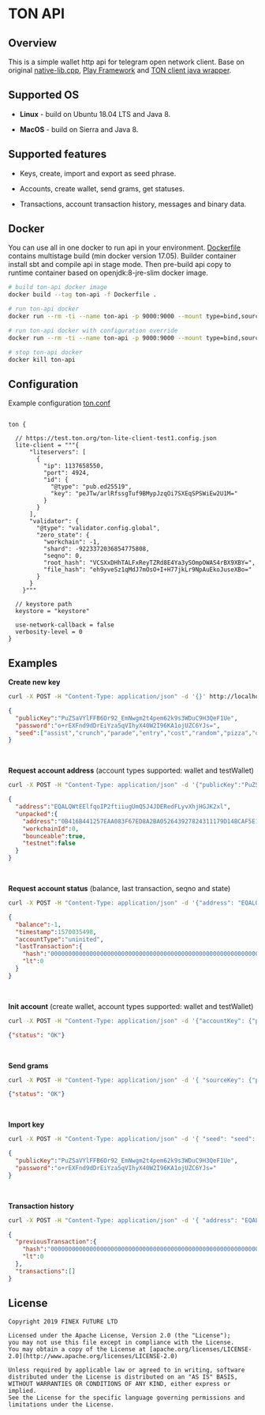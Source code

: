 # TON API

## Overview
This is a simple wallet http api for telegram open network client. Base on original [native-lib.cpp](https://github.com/ton-blockchain/ton/blob/master/example/android/native-lib.cpp), [Play Framework](https://github.com/playframework/playframework) and [TON client java wrapper](https://github.com/broxus/ton-client).

## Supported OS

* <b>Linux</b> - build on Ubuntu 18.04 LTS and Java 8.

* <b>MacOS</b> - build on Sierra and Java 8.

Supported features
-----

* Keys, create, import and export as seed phrase.

* Accounts, create wallet, send grams, get statuses.

* Transactions, account transaction history, messages and binary data.

Docker
----
You can use all in one docker to run api in your environment. [Dockerfile](Dockerfile) contains multistage build (min docker version 17.05).
Builder container install sbt and compile api in stage mode. Then pre-build api copy to runtime container based on openjdk:8-jre-slim docker image.

```bash
# build ton-api docker image
docker build --tag ton-api -f Dockerfile .

# run ton-api docker
docker run --rm -ti --name ton-api -p 9000:9000 --mount type=bind,source="$(pwd)/keystore",target=/app/keystore ton-api -J-Xmx2G -J-Xms2G

# run ton-api docker with configuration override
docker run --rm -ti --name ton-api -p 9000:9000 --mount type=bind,source="$(pwd)/keystore",target=/app/keystore -v $(pwd)/conf/ton.conf:/app/conf/ton.conf ton-api -J-Xmx2G -J-Xms2G

# stop ton-api docker
docker kill ton-api
```

Configuration
----

Example configuration [ton.conf](conf/ton.conf)

```hocon

ton {
  
  // https://test.ton.org/ton-lite-client-test1.config.json
  lite-client = """{
      "liteservers": [
        {
          "ip": 1137658550,
          "port": 4924,
          "id": {
            "@type": "pub.ed25519",
            "key": "peJTw/arlRfssgTuf9BMypJzqOi7SXEqSPSWiEw2U1M="
          }
        }
      ],
      "validator": {
        "@type": "validator.config.global",
        "zero_state": {
          "workchain": -1,
          "shard": -9223372036854775808,
          "seqno": 0,
          "root_hash": "VCSXxDHhTALFxReyTZRd8E4Ya3ySOmpOWAS4rBX9XBY=",
          "file_hash": "eh9yveSz1qMdJ7mOsO+I+H77jkLr9NpAuEkoJuseXBo="
        }
      }
    }"""
    
  // keystore path
  keystore = "keystore"
  
  use-network-callback = false
  verbosity-level = 0
}
```

Examples
----

<b>Create new key</b>

```bash
curl -X POST -H "Content-Type: application/json" -d '{}' http://localhost:9000/ton/v1/createNewKey
```

```json
{
  "publicKey":"PuZSaVYlFFB6Or92_EmNwgm2t4pem62k9s3WDuC9H3QeF1Ue",
  "password":"o+rEXFnd9dDrEiYza5qVIhyX40W2I96KA1ojUZC6YJs=",
  "seed":["assist","crunch","parade","entry","cost","random","pizza","organ","maximum","beauty","wait","tent","buyer","mom","erosion","media","reward","barely","fitness","skill","pave","zoo","sight","moral"]
}
```

<br>

<b>Request account address</b> (account types supported: wallet and testWallet)

```bash
curl -X POST -H "Content-Type: application/json" -d '{"publicKey":"PuZSaVYlFFB6Or92_EmNwgm2t4pem62k9s3WDuC9H3QeF1Ue", "accountType": "testWallet"}' http://localhost:9000/ton/v1/accountAddress
```

```json
{
  "address":"EQALQWtEElfqoIP2ftiiugUmQ5J4JDERedFLyvXhjHGJK2xl",
  "unpacked":{
    "address":"0B416B441257EAA083F67ED8A2BA052643927824311179D14BCAF5E18C71892B",
    "workchainId":0,
    "bounceable":true,
    "testnet":false
  }
}
```

<br>

<b>Request account status</b> (balance, last transaction, seqno and state)

```bash
curl -X POST -H "Content-Type: application/json" -d '{"address": "EQALQWtEElfqoIP2ftiiugUmQ5J4JDERedFLyvXhjHGJK2xl"}' http://localhost:9000/ton/v1/accountStatus
```

```json
{
  "balance":-1,
  "timestamp":1570035498,
  "accountType":"uninited",
  "lastTransaction":{
    "hash":"0000000000000000000000000000000000000000000000000000000000000000",
    "lt":0
  }
}
```

<br>

<b>Init account</b> (create wallet, account types supported: wallet and testWallet)

```bash
curl -X POST -H "Content-Type: application/json" -d '{"accountKey": {"publicKey":"PuZSaVYlFFB6Or92_EmNwgm2t4pem62k9s3WDuC9H3QeF1Ue","password":"o+rEXFnd9dDrEiYza5qVIhyX40W2I96KA1ojUZC6YJs="}, "accountType": "testWallet"}' http://localhost:9000/ton/v1/initAccount
```

```json
{"status": "OK"}
```

<br>

<b>Send grams</b>

```bash
curl -X POST -H "Content-Type: application/json" -d '{ "sourceKey": {"publicKey":"PuZSaVYlFFB6Or92_EmNwgm2t4pem62k9s3WDuC9H3QeF1Ue","password":"o+rEXFnd9dDrEiYza5qVIhyX40W2I96KA1ojUZC6YJs="}, "sourceAccountType": "testWallet", "sourceSequence": 1, "destinationAddress": "EQDVdEsJ6mgOaYToip2Q_xBdnCHDxj0Ypqt3oPCU-Hmv1kX4", "amount": 1000000000 }' http://localhost:9000/ton/v1/sendGrams
```

```json
{"status": "OK"}
```

<br>

<b>Import key</b>

```bash
curl -X POST -H "Content-Type: application/json" -d '{ "seed": "seed":["assist","crunch","parade","entry","cost","random","pizza","organ","maximum","beauty","wait","tent","buyer","mom","erosion","media","reward","barely","fitness","skill","pave","zoo","sight","moral"] }' http://localhost:9000/ton/v1/importKey
```

```json
{
  "publicKey":"PuZSaVYlFFB6Or92_EmNwgm2t4pem62k9s3WDuC9H3QeF1Ue",
  "password":"o+rEXFnd9dDrEiYza5qVIhyX40W2I96KA1ojUZC6YJs="
}
```

<br>

<b>Transaction history</b>

```bash
curl -X POST -H "Content-Type: application/json" -d '{ "address": "EQALQWtEElfqoIP2ftiiugUmQ5J4JDERedFLyvXhjHGJK2xl", "lastTransaction":{"hash":"0000000000000000000000000000000000000000000000000000000000000000","lt":0}, "withData": false }' http://localhost:9000/ton/v1/transactionHistory
```

```json
{
  "previousTransaction":{
    "hash":"0000000000000000000000000000000000000000000000000000000000000000",
    "lt":0
  },
  "transactions":[]
}
```

## License

```
Copyright 2019 FINEX FUTURE LTD

Licensed under the Apache License, Version 2.0 (the "License");
you may not use this file except in compliance with the License.
You may obtain a copy of the License at [apache.org/licenses/LICENSE-2.0](http://www.apache.org/licenses/LICENSE-2.0)

Unless required by applicable law or agreed to in writing, software
distributed under the License is distributed on an "AS IS" BASIS,
WITHOUT WARRANTIES OR CONDITIONS OF ANY KIND, either express or implied.
See the License for the specific language governing permissions and
limitations under the License.
```
